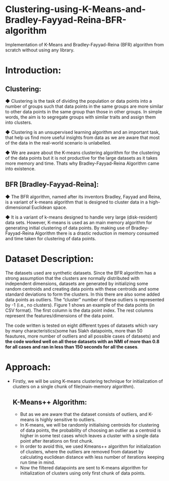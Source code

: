 # Clustering-using-K-Means-and-Bradley-Fayyad-Reina-BFR-algorithm
 Implementation of K-Means and Bradley-Fayyad-Reina (BFR) algorithm from scratch without using any library.
 
# **Introduction:**

## **Clustering:** 
  
  ◆ Clustering is the task of dividing the population or data points into a number of groups such that data points in the same groups        are more similar to other data points in the same group than those in other groups. In simple words, the aim is to segregate groups      with similar traits and assign them into clusters.
  
  ◆ Clustering is an unsupervised learning algorithm and an important task, that help us find more useful insights from data as we are      aware that most of the data in the real-world scenario is unlabelled.
  
  ◆ We are aware about the K-means clustering algorithm for the clustering of the data points but it is not productive for the large       datasets as it takes more memory and time. Thats why Bradley-Fayyad-Reina Algorithm came into existence.
  
  

## **BFR [Bradley-Fayyad-Reina]:**
  
  ◆ The BFR algorithm, named after its inventors Bradley, Fayyad and Reina, is a variant of k-means algorithm that is designed to           cluster data in a high-dimensional Euclidean space. 
  
  ◆ It is	a	variant	of	k-means	designed	to handle	very	large (disk-resident)	data	sets. However, K-means is used as an main memory         algorithm for generating initial clustering of data points. By making use of Bradley-Fayyad-Reina Algorithm there is a drastic           reduction in memory consumed and time taken for clustering of data points.

# **Dataset Description:**

The datasets used are synthetic datasets. Since the BFR algorithm has a strong assumption that the clusters are normally distributed with independent dimensions, datasets are generated by initializing some random centroids and creating data points with these centroids and some standard deviations to form the clusters. In this there are also some added data points as outliers. The “cluster” number of these outliers is represented by -1 (i.e., no clusters). Figure 1 shows an example of the data points (in CSV format). The first column is the data point index. The rest columns represent the features/dimensions of the data point.

The code written is tested on eight different types of datasets which vary by many characteristics(some has 5lakh datapoints, more than 50 feautures, more number of outliers and all possible cases of datasets) and **the code worked well on all these datasets with an NMI of more than 0.8 for all cases and ran in less than 150 seconds for all the cases**. 

# **Approach:**

* Firstly, we will be using K-means clustering technique for initialization of clusters on a single chunk of file(main-memory algorithm).
  ## **K-Means++ Algorithm:** 
  * But as we are aware that the dataset consists of outliers, and K-means is highly sensitive to outliers.
  * In K-means, we will be randomly initialising centroids for clustering of data points, the probability of choosing an outlier as a       centroid is higher in some test cases which leaves a cluster with a single data point after iterations on first chunk.
  * In order to avoid this, we used Kmeans++ algorithm for initialization of clusters, where the outliers are removed from dataset by       calculating euclidean distance with less number of iterations keeping run time in mind.
  * Now the filtered datapoints are sent to K-means algorithm for initialization of clusters using only first chunk of data points.




 
